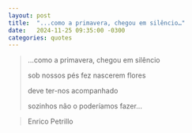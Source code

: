 ```yaml
---
layout: post
title:  "...como a primavera, chegou em silêncio…"
date:   2024-11-25 09:35:00 -0300
categories: quotes
---
```

>...como a primavera, chegou em silêncio
>
>sob nossos pés fez nascerem flores
>
>deve ter-nos acompanhado
>
>sozinhos não o poderíamos fazer...

>Enrico Petrillo
